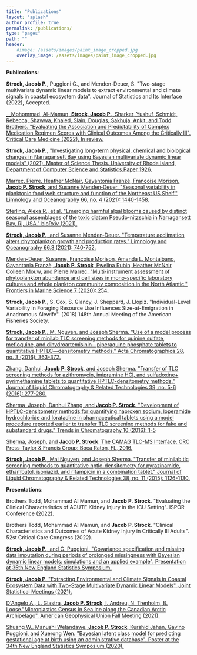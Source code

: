 ```yaml
---
title: "Publications"
layout: "splash"
author_profile: true
permalink: /publications/
type: "pages"
path: ""
header:
    #image: /assets/images/paint_image_cropped.jpg
    overlay_image: /assets/images/paint_image_cropped.jpg
---
```


__Publications__:

__Strock, Jacob P.__, Puggioni G., and Menden-Deuer, S. "Two-stage multivariate dynamic linear models to extract environmental and climate signals in coastal ecosystem data". Journal of Statistics and Its Interface (2022), Accepted.

[__Mohommad, Al-Mamun, __Strock, Jacob P.__, Sharker, Yushuf, Schmidt, Rebecca, Shawwa, Khaled, Slain, Douglas, Sakhuja, Ankit, and Todd Brothers. "Evaluating the Association and Predictability of Complex Medication Regimen Scores with Clinical Outcomes Among the Critically Ill". Critical Care Medicine (2022), In review.](https://www.medrxiv.org/content/10.1101/2022.02.03.22270376v1)

[__Strock, Jacob P.__, "Investigating long-term physical, chemical and biological changes in Narragansett Bay using Bayesian multivariate dynamic linear models" (2021). Master of Science Thesis. University of Rhode Island, Department of Computer Science and Statistics.Paper 1926.](https://digitalcommons.uri.edu/theses/1926/)

[Marrec, Pierre, Heather McNair, Gayantonia Franzè, Françoise Morison, __Jacob P. Strock__, and Susanne Menden‐Deuer. "Seasonal variability in planktonic food web structure and function of the Northeast US Shelf." Limnology and Oceanography 66, no. 4 (2021): 1440-1458.](https://aslopubs.onlinelibrary.wiley.com/doi/abs/10.1002/lno.11696)

[Sterling, Alexa R., et al. "Emerging harmful algal blooms caused by distinct seasonal assemblages of the toxic diatom Pseudo-nitzschia in Narragansett Bay, RI, USA." bioRxiv (2021).](https://www.biorxiv.org/content/10.1101/2021.08.18.456122v1.abstract)

[__Strock, Jacob P.__, and Susanne Menden‐Deuer. "Temperature acclimation alters phytoplankton growth and production rates." Limnology and Oceanography 66.3 (2021): 740-752.](https://aslopubs.onlinelibrary.wiley.com/doi/abs/10.1002/lno.11637)

[Menden-Deuer, Susanne, Francoise Morison, Amanda L. Montalbano, Gayantonia Franzè, __Jacob P. Strock__, Ewelina Rubin, Heather McNair, Colleen Mouw, and Pierre Marrec. "Multi-instrument assessment of phytoplankton abundance and cell sizes in mono-specific laboratory cultures and whole plankton community composition in the North Atlantic." Frontiers in Marine Science 7 (2020): 254.](https://www.frontiersin.org/articles/10.3389/fmars.2020.00254/full)

__Strock, Jacob P.__, S. Cox, S. Glancy, J. Sheppard, J. Llopiz. "Individual-Level Variability in Foraging Resource Use Influences Size-at-Emigration in Anadromous Alewife". (2018) 148th Annual Meeting of the American Fisheries Society.

[__Strock, Jacob P.__, M. Nguyen, and Joseph Sherma. "Use of a model process for transfer of minilab TLC screening methods for quinine sulfate, mefloquine, and dihydroartemisinin—piperaquine phosphate tablets to quantitative HPTLC—densitometry methods." Acta Chromatographica 28, no. 3 (2016): 363-372.](https://akjournals.com/view/journals/1326/28/3/article-p363.xml)

[Zhang, Danhui, __Jacob P. Strock__, and Joseph Sherma. "Transfer of TLC screening methods for azithromycin, imipramine HCl, and sulfadoxine+ pyrimethamine tablets to quantitative HPTLC-densitometry methods." Journal of Liquid Chromatography & Related Technologies 39, no. 5-6 (2016): 277-280.](https://www.tandfonline.com/doi/abs/10.1080/10826076.2016.1163465)

[Sherma, Joseph, Danhui Zhang, and __Jacob P. Strock__. "Development of HPTLC-densitometry methods for quantifying naproxen sodium, loperamide hydrochloride and loratadine in pharmaceutical tablets using a model procedure reported earlier to transfer TLC screening methods for fake and substandard drugs." Trends in Chromatography 10 (2016): 1-5](https://web.archive.org/web/20180507041253id_/https://dspace.lafayette.edu/bitstream/handle/10385/2211/Sherma-TrendsinChromatography-vol10-2016.pdf?sequence=1)

[Sherma, Joseph, and __Jacob P. Strock__. The CAMAG TLC-MS Interface. CRC Press-Taylor & Francis Group: Boca Raton, FL, 2016.](https://books.google.com/books?hl=en&lr=&id=iZHwCgAAQBAJ&oi=fnd&pg=PA35&dq=The+CAMAG+TLC-MS+Interface&ots=cjc41-Ao_p&sig=bY9WYnb3C7Jk0n4Ly880me9orP0#v=onepage&q=The%20CAMAG%20TLC-MS%20Interface&f=false)

[__Strock, Jacob P.__, Mai Nguyen, and Joseph Sherma. "Transfer of minilab tlc screening methods to quantitative hptlc-densitometry for pyrazinamide, ethambutol, isoniazid, and rifampicin in a combination tablet." Journal of Liquid Chromatography & Related Technologies 38, no. 11 (2015): 1126-1130.](https://www.tandfonline.com/doi/abs/10.1080/10826076.2015.1028292)



__Presentations__:

Brothers Todd, Mohammad Al Mamun, and __Jacob P. Strock__. "Evaluating the Clinical Characteristics of ACUTE Kidney Injury in the ICU Setting". ISPOR Conference (2022).

Brothers Todd, Mohammad Al Mamun, and __Jacob P. Strock__. "Clinical Characteristics and Outcomes of Acute Kidney Injury in Critically Ill Adults". 52st Critical Care Congress (2022).

[__Strock, Jacob P.__, and G. Puggioni. "Covariance specification and missing data imputation during periods of prolonged missingness with Bayesian dynamic linear models: simulations and an applied example". Presentation at 35th New England Statistics Symposium.](/assets/supplementaryfiles/NESS_presentation_Final.pdf)

[__Strock, Jacob P__. "Extracting Environmental and Climate Signals in Coastal Ecosystem Data with Two-Stage Multivariate Dynamic Linear Models". Joint Statistical Meetings (2021).](/assets/supplementaryfiles/JSM_Presentation_Strock.pdf)

[D'Angelo A., L. Glastra, __Jacob P. Strock__, I. Andreu, N. Trenholm, B. Loose."Microplastics Census in Sea Ice along the Canadian Arctic Archipelago". American Geophysical Union Fall Meeting (2021).](/assets/supplementaryfiles/AGU_2021_MP_AD.pdf)

[Shuang W., Manushi Welandawe, __Jacob P. Strock__, Kurshid Jahan, Gavino Puggioni, and Xuerong Wen. "Bayesian latent class model for predicting gestational age at birth using an administrative database". Poster at the 34th New England Statistics Symposium (2020).](/assets/supplementaryfiles/NESS%20poster_v4.pdf)
